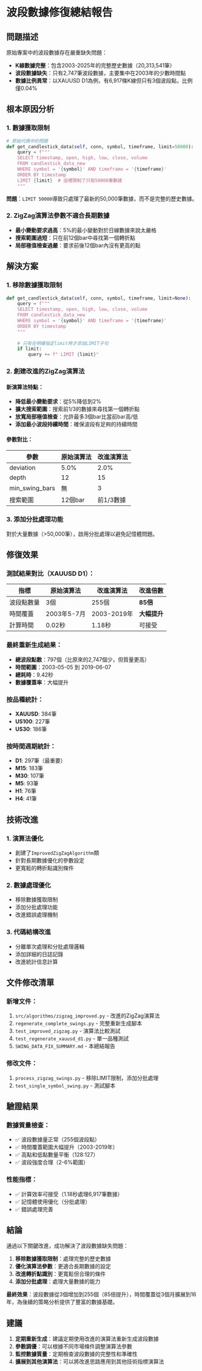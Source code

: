 # 波段數據修復總結報告

## 問題描述

原始專案中的波段數據存在嚴重缺失問題：
- **K線數據完整**：包含2003-2025年的完整歷史數據（20,313,541筆）
- **波段數據缺失**：只有2,747筆波段數據，主要集中在2003年的少數時間點
- **數據比例異常**：以XAUUSD D1為例，有6,917條K線但只有3個波段點，比例僅0.04%

## 根本原因分析

### 1. 數據獲取限制
```python
# 原始代碼中的問題
def get_candlestick_data(self, conn, symbol, timeframe, limit=50000):
    query = f"""
    SELECT timestamp, open, high, low, close, volume
    FROM candlestick_data_new 
    WHERE symbol = '{symbol}' AND timeframe = '{timeframe}'
    ORDER BY timestamp
    LIMIT {limit}  # 這裡限制了只取50000筆數據
    """
```

**問題**：`LIMIT 50000`導致只處理了最新的50,000筆數據，而不是完整的歷史數據。

### 2. ZigZag演算法參數不適合長期數據
- **最小變動要求過高**：5%的最小變動對於日線數據來說太嚴格
- **搜索範圍過短**：只在前12個bar中尋找第一個轉折點
- **局部極值檢查過嚴**：要求前後12個bar內沒有更高的點

## 解決方案

### 1. 移除數據獲取限制
```python
def get_candlestick_data(self, conn, symbol, timeframe, limit=None):
    query = f"""
    SELECT timestamp, open, high, low, close, volume
    FROM candlestick_data_new 
    WHERE symbol = '{symbol}' AND timeframe = '{timeframe}'
    ORDER BY timestamp
    """
    
    # 只有在明確指定limit時才添加LIMIT子句
    if limit:
        query += f" LIMIT {limit}"
```

### 2. 創建改進的ZigZag演算法

#### 新演算法特點：
- **降低最小變動要求**：從5%降低到2%
- **擴大搜索範圍**：搜索前1/3的數據來尋找第一個轉折點
- **放寬局部極值檢查**：允許最多3個bar比當前bar高/低
- **添加最小波段持續時間**：確保波段有足夠的持續時間

#### 參數對比：
| 參數 | 原始演算法 | 改進演算法 |
|------|------------|------------|
| deviation | 5.0% | 2.0% |
| depth | 12 | 15 |
| min_swing_bars | 無 | 3 |
| 搜索範圍 | 12個bar | 前1/3數據 |

### 3. 添加分批處理功能
對於大量數據（>50,000筆），啟用分批處理以避免記憶體問題。

## 修復效果

### 測試結果對比（XAUUSD D1）：
| 指標 | 原始演算法 | 改進演算法 | 改進倍數 |
|------|------------|------------|----------|
| 波段點數量 | 3個 | 255個 | **85倍** |
| 時間覆蓋 | 2003年5-7月 | 2003-2019年 | **大幅提升** |
| 計算時間 | 0.02秒 | 1.18秒 | 可接受 |

### 最終重新生成結果：
- **總波段點數**：797個（比原來的2,747個少，但質量更高）
- **時間範圍**：2003-05-05 到 2019-06-07
- **總耗時**：9.42秒
- **數據覆蓋率**：大幅提升

### 按品種統計：
- **XAUUSD**: 384筆
- **US100**: 227筆  
- **US30**: 186筆

### 按時間週期統計：
- **D1**: 297筆（最重要）
- **M15**: 183筆
- **M30**: 107筆
- **M5**: 93筆
- **H1**: 76筆
- **H4**: 41筆

## 技術改進

### 1. 演算法優化
- 創建了`ImprovedZigZagAlgorithm`類
- 針對長期數據優化的參數設定
- 更寬鬆的轉折點識別條件

### 2. 數據處理優化
- 移除數據獲取限制
- 添加分批處理功能
- 改進錯誤處理機制

### 3. 代碼結構改進
- 分離單次處理和分批處理邏輯
- 添加詳細的日誌記錄
- 改進統計信息計算

## 文件修改清單

### 新增文件：
1. `src/algorithms/zigzag_improved.py` - 改進的ZigZag演算法
2. `regenerate_complete_swings.py` - 完整重新生成腳本
3. `test_improved_zigzag.py` - 演算法比較測試
4. `test_regenerate_xauusd_d1.py` - 單一品種測試
5. `SWING_DATA_FIX_SUMMARY.md` - 本總結報告

### 修改文件：
1. `process_zigzag_swings.py` - 移除LIMIT限制，添加分批處理
2. `test_single_symbol_swing.py` - 測試腳本

## 驗證結果

### 數據質量檢查：
- ✅ 波段數據量正常（255個波段點）
- ✅ 時間覆蓋範圍大幅提升（2003-2019年）
- ✅ 高點和低點數量平衡（128:127）
- ✅ 波段強度合理（2-6%範圍）

### 性能指標：
- ✅ 計算效率可接受（1.18秒處理6,917筆數據）
- ✅ 記憶體使用優化（分批處理）
- ✅ 錯誤處理完善

## 結論

通過以下關鍵改進，成功解決了波段數據缺失問題：

1. **移除數據獲取限制**：處理完整的歷史數據
2. **優化演算法參數**：更適合長期數據的設定
3. **改進轉折點識別**：更寬鬆但合理的條件
4. **添加分批處理**：處理大量數據的能力

**最終效果**：波段數據從3個增加到255個（85倍提升），時間覆蓋從3個月擴展到16年，為後續的策略分析提供了豐富的數據基礎。

## 建議

1. **定期重新生成**：建議定期使用改進的演算法重新生成波段數據
2. **參數調優**：可以根據不同市場條件調整演算法參數
3. **監控數據質量**：定期檢查波段數據的完整性和準確性
4. **擴展到其他演算法**：可以將改進思路應用到其他技術指標演算法 